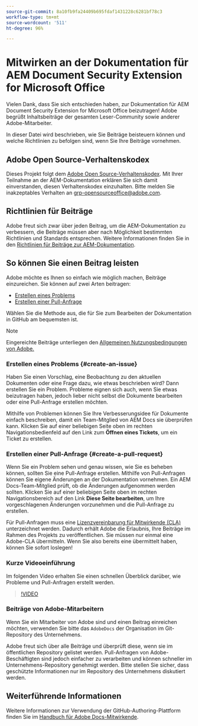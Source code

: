 ```yaml
---
source-git-commit: 8a10fb9fa24409b695fdaf1431228c6281bf78c3
workflow-type: tm+mt
source-wordcount: '511'
ht-degree: 96%

---
```

# Mitwirken an der Dokumentation für AEM Document Security Extension for Microsoft Office

Vielen Dank, dass Sie sich entschieden haben, zur Dokumentation für AEM Document Security Extension for Microsoft Office beizutragen! Adobe begrüßt Inhaltsbeiträge der gesamten Leser-Community sowie anderer Adobe-Mitarbeiter.

In dieser Datei wird beschrieben, wie Sie Beiträge beisteuern können und welche Richtlinien zu befolgen sind, wenn Sie Ihre Beiträge vornehmen.

## Adobe Open Source-Verhaltenskodex

Dieses Projekt folgt dem [Adobe Open Source-Verhaltenskodex](code-of-conduct.md). Mit Ihrer Teilnahme an der AEM-Dokumentation erklären Sie sich damit einverstanden, diesen Verhaltenskodex einzuhalten. Bitte melden Sie inakzeptables Verhalten an [grp-opensourceoffice@adobe.com](mailto:Grp-opensourceoffice@adobe.com).

## Richtlinien für Beiträge

Adobe freut sich zwar über jeden Beitrag, um die AEM-Dokumentation zu verbessern, die Beiträge müssen aber nach Möglichkeit bestimmten Richtlinien und Standards entsprechen. Weitere Informationen finden Sie in den [Richtlinien für Beiträge zur AEM-Dokumentation](guidelines.md).

## So können Sie einen Beitrag leisten

Adobe möchte es Ihnen so einfach wie möglich machen, Beiträge einzureichen. Sie können auf zwei Arten beitragen:

* [Erstellen eines Problems](#create-an-issue)
* [Erstellen einer Pull-Anfrage](#create-a-pull-request)

Wählen Sie die Methode aus, die für Sie zum Bearbeiten der Dokumentation in GitHub am bequemsten ist.

>[!NOTE]
>
>Eingereichte Beiträge unterliegen den [Allgemeinen Nutzungsbedingungen von Adobe.](https://www.adobe.com/de/legal/terms.html)

### Erstellen eines Problems {#create-an-issue}

Haben Sie einen Vorschlag, eine Beobachtung zu den aktuellen Dokumenten oder eine Frage dazu, wie etwas beschrieben wird? Dann erstellen Sie ein Problem. Probleme eignen sich auch, wenn Sie etwas beizutragen haben, jedoch lieber nicht selbst die Dokumente bearbeiten oder eine Pull-Anfrage erstellen möchten.

Mithilfe von Problemen können Sie Ihre Verbesserungsidee für Dokumente einfach beschreiben, damit ein Team-Mitglied von AEM Docs sie überprüfen kann. Klicken Sie auf einer beliebigen Seite oben im rechten Navigationsbedienfeld auf den Link zum **Öffnen eines Tickets**, um ein Ticket zu erstellen.

### Erstellen einer Pull-Anfrage {#create-a-pull-request}

Wenn Sie ein Problem sehen und genau wissen, wie Sie es beheben können, sollten Sie eine Pull-Anfrage erstellen. Mithilfe von Pull-Anfragen können Sie eigene Änderungen an der Dokumentation vornehmen. Ein AEM Docs-Team-Mitglied prüft, ob die Änderungen aufgenommen werden sollten. Klicken Sie auf einer beliebigen Seite oben im rechten Navigationsbereich auf den Link **Diese Seite bearbeiten**, um Ihre vorgeschlagenen Änderungen vorzunehmen und die Pull-Anfrage zu erstellen.

Für Pull-Anfragen muss eine [Lizenzvereinbarung für Mitwirkende (CLA)](https://opensource.adobe.com/cla.html) unterzeichnet werden. Dadurch erhält Adobe die Erlaubnis, Ihre Beiträge im Rahmen des Projekts zu veröffentlichen. Sie müssen nur einmal eine Adobe-CLA übermitteln. Wenn Sie also bereits eine übermittelt haben, können Sie sofort loslegen!

### Kurze Videoeinführung

Im folgenden Video erhalten Sie einen schnellen Überblick darüber, wie Probleme und Pull-Anfragen erstellt werden.

>[!VIDEO](https://video.tv.adobe.com/v/27069)

### Beiträge von Adobe-Mitarbeitern

Wenn Sie ein Mitarbeiter von Adobe sind und einen Beitrag einreichen möchten, verwenden Sie bitte das `AdobeDocs` der Organisation im Git-Repository des Unternehmens.

Adobe freut sich über alle Beiträge und überprüft diese, wenn sie im öffentlichen Repository gelistet werden. Pull-Anfragen von Adobe-Beschäftigten sind jedoch einfacher zu verarbeiten und können schneller im Unternehmens-Repository genehmigt werden. Bitte stellen Sie sicher, dass geschützte Informationen nur im Repository des Unternehmens diskutiert werden.

## Weiterführende Informationen

Weitere Informationen zur Verwendung der GitHub-Authoring-Plattform finden Sie im [Handbuch für Adobe Docs-Mitwirkende](https://experienceleague.adobe.com/de/docs/contributor/contributor-guide/introduction).

